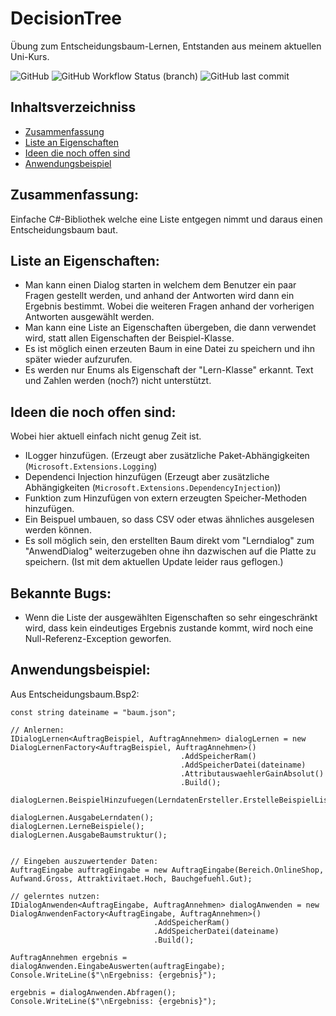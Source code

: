 # DecisionTree
Übung zum Entscheidungsbaum-Lernen, Entstanden aus meinem aktuellen Uni-Kurs.

![GitHub](https://img.shields.io/github/license/Paz-Paz/DecisionTree)
![GitHub Workflow Status (branch)](https://img.shields.io/github/workflow/status/Paz-Paz/DecisionTree/.NET/main)
![GitHub last commit](https://img.shields.io/github/last-commit/Paz-Paz/DecisionTree)

## Inhaltsverzeichniss
* [Zusammenfassung](#zusammenfassung)
* [Liste an Eigenschaften](#liste-an-eigenschaften)
* [Ideen die noch offen sind](#ideen-die-noch-offen-sind)
* [Anwendungsbeispiel](#anwendungsbeispiel)

## Zusammenfassung:
Einfache C#-Bibliothek welche eine Liste entgegen nimmt und daraus einen Entscheidungsbaum baut.

## Liste an Eigenschaften:
- Man kann einen Dialog starten in welchem dem Benutzer ein paar Fragen gestellt werden, und anhand der Antworten wird dann ein Ergebnis bestimmt. Wobei die weiteren Fragen anhand der vorherigen Antworten ausgewählt werden.
- Man kann eine Liste an Eigenschaften übergeben, die dann verwendet wird, statt allen Eigenschaften der Beispiel-Klasse.
- Es ist möglich einen erzeuten Baum in eine Datei zu speichern und ihn später wieder aufzurufen.
- Es werden nur Enums als Eigenschaft der "Lern-Klasse" erkannt. Text und Zahlen werden (noch?) nicht unterstützt.

## Ideen die noch offen sind:
Wobei hier aktuell einfach nicht genug Zeit ist.
- ILogger hinzufügen. (Erzeugt aber zusätzliche Paket-Abhängigkeiten (`Microsoft.Extensions.Logging`)
- Dependenci Injection hinzufügen (Erzeugt aber zusätzliche Abhängigkeiten (`Microsoft.Extensions.DependencyInjection`))
- Funktion zum Hinzufügen von extern erzeugten Speicher-Methoden hinzufügen.
- Ein Beispuel umbauen, so dass CSV oder etwas ähnliches ausgelesen werden können.
- Es soll möglich sein, den erstellten Baum direkt vom "Lerndialog" zum "AnwendDialog" weiterzugeben ohne ihn dazwischen auf die Platte zu speichern. (Ist mit dem aktuellen Update leider raus geflogen.)

## Bekannte Bugs:
- Wenn die Liste der ausgewählten Eigenschaften so sehr eingeschränkt wird, dass kein eindeutiges Ergebnis zustande kommt, wird noch eine Null-Referenz-Exception geworfen.

## Anwendungsbeispiel:
Aus Entscheidungsbaum.Bsp2:
```
const string dateiname = "baum.json";

// Anlernen:
IDialogLernen<AuftragBeispiel, AuftragAnnehmen> dialogLernen = new DialogLernenFactory<AuftragBeispiel, AuftragAnnehmen>()
                                      .AddSpeicherRam()
                                      .AddSpeicherDatei(dateiname)
                                      .AttributauswaehlerGainAbsolut()
                                      .Build();

dialogLernen.BeispielHinzufuegen(LerndatenErsteller.ErstelleBeispielListe());

dialogLernen.AusgabeLerndaten();
dialogLernen.LerneBeispiele();
dialogLernen.AusgabeBaumstruktur();


// Eingeben auszuwertender Daten:
AuftragEingabe auftragEingabe = new AuftragEingabe(Bereich.OnlineShop, Aufwand.Gross, Attraktivitaet.Hoch, Bauchgefuehl.Gut);

// gelerntes nutzen:
IDialogAnwenden<AuftragEingabe, AuftragAnnehmen> dialogAnwenden = new DialogAnwendenFactory<AuftragEingabe, AuftragAnnehmen>()
                                .AddSpeicherRam()
                                .AddSpeicherDatei(dateiname)
                                .Build();

AuftragAnnehmen ergebnis = dialogAnwenden.EingabeAuswerten(auftragEingabe);
Console.WriteLine($"\nErgebniss: {ergebnis}");

ergebnis = dialogAnwenden.Abfragen();
Console.WriteLine($"\nErgebniss: {ergebnis}");
```
